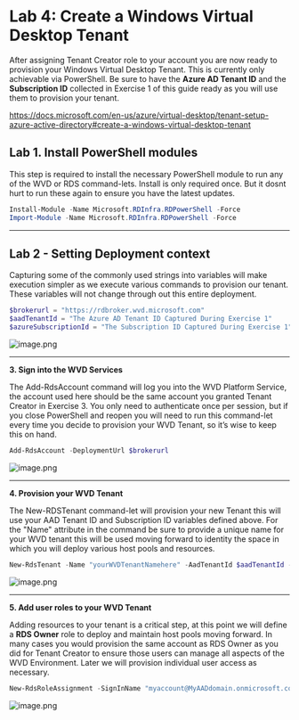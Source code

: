 # Lab 4: Create a Windows Virtual Desktop Tenant 

After assigning Tenant Creator role to your account you are now ready to provision your Windows Virtual Desktop Tenant. This is currently only achievable via PowerShell. Be sure to have the **Azure AD Tenant ID** and the **Subscription ID** collected in Exercise 1 of this guide ready as you will use them to provision your tenant.

https://docs.microsoft.com/en-us/azure/virtual-desktop/tenant-setup-azure-active-directory#create-a-windows-virtual-desktop-tenant

## Lab 1. Install PowerShell modules

   This step is required to install the necessary PowerShell module to run any of the WVD or RDS command-lets. Install is only required once. But it dosnt hurt to run these again to ensure you have the latest updates. 

```PowerShell
Install-Module -Name Microsoft.RDInfra.RDPowerShell -Force
Import-Module -Name Microsoft.RDInfra.RDPowerShell -Force
```
---

## Lab 2 - Setting Deployment context

   Capturing some of the commonly used strings into variables will make execution simpler as we execute various commands to provision our tenant. These variables will not change through out this entire deployment.  

```PowerShell
$brokerurl = "https://rdbroker.wvd.microsoft.com"
$aadTenantId = "The Azure AD Tenant ID Captured During Exercise 1"
$azureSubscriptionId = "The Subscription ID Captured During Exercise 1"
```
![image.png](/.attachments/image-a7620df3-808b-45ab-abd5-87ab68930475.png)

---

**3. Sign into the WVD Services**

   The Add-RdsAccount command will log you into the WVD Platform Service, the account used here should be the same account you granted Tenant Creator in Exercise 3. You only need to authenticate once per session, but if you close PowerShell and reopen you will need to run this command-let every time you decide to provision your WVD Tenant, so it’s wise to keep this on hand.


```PowerShell
Add-RdsAccount -DeploymentUrl $brokerurl
```

![image.png](/.attachments/image-dd374f42-f7c2-44f9-be9c-da4ad92433a5.png)

---

**4. Provision your WVD Tenant**

   The New-RDSTenant command-let will provision your new Tenant this will use your AAD Tenant ID and Subscription ID variables defined above. For the "Name" attribute in the command be sure to provide a unique name for your WVD tenant this will be used moving forward to identity the space in which you will deploy various host pools and resources.  

```PowerShell
New-RdsTenant -Name "yourWVDTenantNamehere" -AadTenantId $aadTenantId -AzureSubscriptionId $azureSubscriptionId
```

![image.png](/.attachments/image-b4e9ea52-2783-4024-8915-d927e1e5814a.png)

---

**5. Add user roles to your WVD Tenant**

Adding resources to your tenant is a critical step, at this point we will define a **RDS Owner** role to deploy and maintain host pools moving forward. In many cases you would provision the same account as RDS Owner as you did for Tenant Creator to ensure those users can manage all aspects of the WVD Environment. Later we will provision individual user access as necessary.

```PowerShell
New-RdsRoleAssignment -SignInName "myaccount@MyAADdomain.onmicrosoft.com" -RoleDefinitionName "RDS Owner" -TenantName "TenantNameFromAbove" -AadTenantId $aadTenantId
```

![image.png](/.attachments/image-7dc4466e-9279-44f6-b25f-24f1e5ebb646.png)

